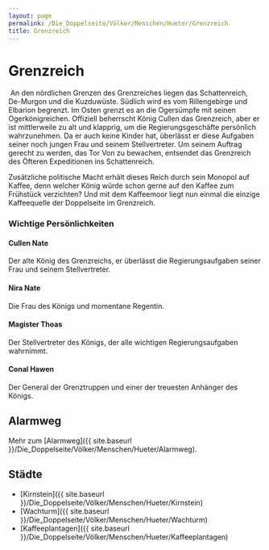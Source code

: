 ```yaml
---
layout: page
permalink: /Die_Doppelseite/Völker/Menschen/Hueter/Grenzreich
title: Grenzreich
---
```


# Grenzreich

<img alt="" src="{{ site.baseurl }}/assets/pics/weltenbuch/gallery/wappen/nrm/grenzreich.jpg" />
An den nördlichen Grenzen des Grenzreiches liegen das Schattenreich, De-Murgon und die Kuzduwüste. Südlich wird es vom Rillengebirge und Elbarion begrenzt. Im Osten grenzt es an die Ogersümpfe mit seinen Ogerkönigreichen. Offiziell beherrscht König Cullen das Grenzreich, aber er ist mittlerweile zu alt und klapprig, um die Regierungsgeschäfte persönlich wahrzunehmen. Da er auch keine Kinder hat, überlässt er diese Aufgaben seiner noch jungen Frau und seinem Stellvertreter. Um seinem Auftrag gerecht zu werden, das Tor Von zu bewachen, entsendet das Grenzreich des Öfteren Expeditionen ins Schattenreich.

Zusätzliche politische Macht erhält dieses Reich durch sein Monopol auf Kaffee, denn welcher König würde schon gerne auf den Kaffee zum Frühstück verzichten? Und mit dem Kaffeemoor liegt nun einmal die einzige Kaffeequelle der Doppelseite im Grenzreich.

### Wichtige Persönlichkeiten

#### Cullen Nate

Der alte König des Grenzreichs, er überlässt die Regierungsaufgaben seiner Frau und seinem Stellvertreter.

#### Nira Nate

Die Frau des Königs und momentane Regentin.

#### Magister Thoas

Der Stellvertreter des Königs, der alle wichtigen Regierungsaufgaben wahrnimmt.

#### Conal Hawen

Der General der Grenztruppen und einer der treuesten Anhänger des Königs.

## Alarmweg

Mehr zum [Alarmweg]({{ site.baseurl }}/Die_Doppelseite/Völker/Menschen/Hueter/Alarmweg).

## Städte

- [Kirnstein]({{ site.baseurl }}/Die_Doppelseite/Völker/Menschen/Hueter/Kirnstein)
- [Wachturm]({{ site.baseurl }}/Die_Doppelseite/Völker/Menschen/Hueter/Wachturm)
- [Kaffeeplantagen]({{ site.baseurl }}/Die_Doppelseite/Völker/Menschen/Hueter/Kaffeeplantagen)


